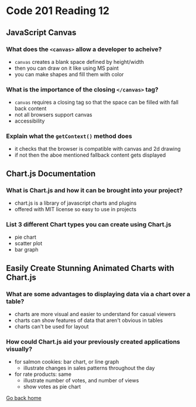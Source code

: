 # Code 201 Reading 12

## JavaScript Canvas

### What does the `<canvas>` allow a developer to acheive?

- `canvas` creates a blank space defined by height/width
- then you can draw on it like using MS paint
- you can make shapes and fill them with color

### What is the importance of the closing `</canvas>` tag?

- `canvas` requires a closing tag so that the space can be filled with fall back content
- not all browsers support canvas
- accessibility

### Explain what the `getContext()` method does

- it checks that the browser is compatible with canvas and 2d drawing
- if not then the aboe mentioned fallback content gets displayed

## Chart.js Documentation

### What is Chart.js and how it can be brought into your project?

- chart.js is a library of javascript charts and plugins
- offered with MIT license so easy to use in projects

### List 3 different Chart types you can create using Chart.js

- pie chart
- scatter plot
- bar graph

## Easily Create Stunning Animated Charts with Chart.js

### What are some advantages to displaying data via a chart over a table?

- charts are more visual and easier to understand for casual viewers
- charts can show features of data that aren't obvious in tables
- charts can't be used for layout

### How could Chart.js aid your previously created applications visually?

- for salmon cookies: bar chart, or line graph
  - illustrate changes in sales patterns throughout the day
- for rate products: same
  - illustrate number of votes, and number of views
  - show votes as pie chart

[Go back home](/reading-notes/)
